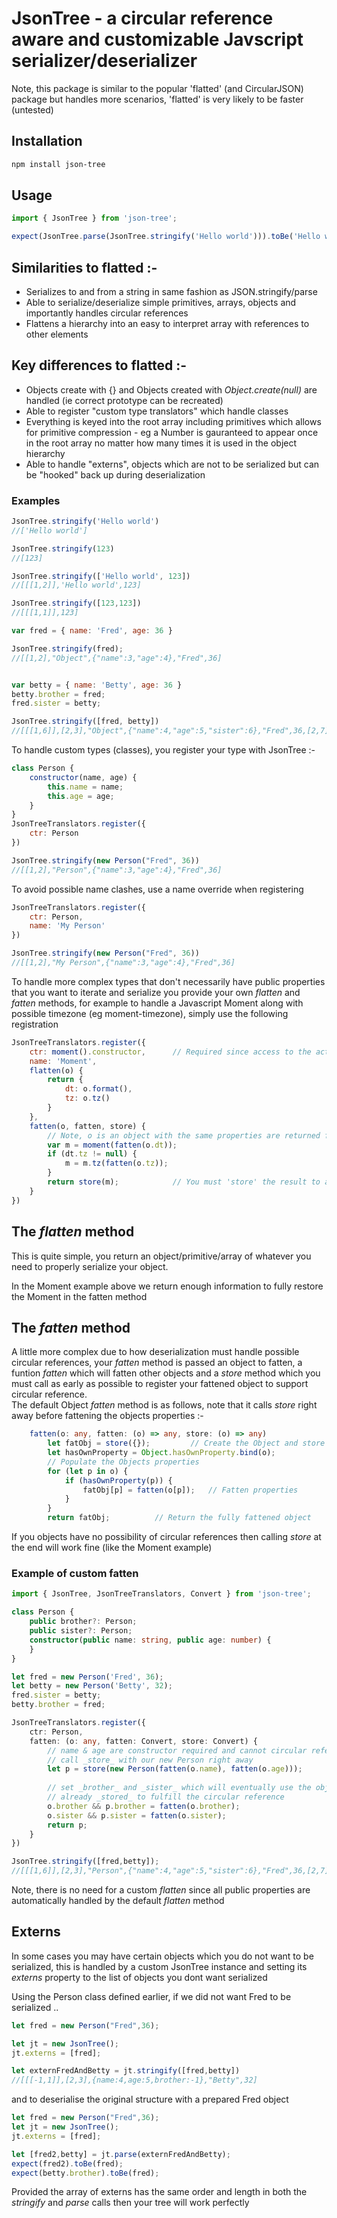 # JsonTree - a circular reference aware and customizable Javscript  serializer/deserializer

Note, this package is similar to the popular 'flatted' (and CircularJSON) package but handles more scenarios, 'flatted' is very likely to be faster (untested)

## Installation

```bash
npm install json-tree
```

## Usage
```typescript
import { JsonTree } from 'json-tree';

expect(JsonTree.parse(JsonTree.stringify('Hello world'))).toBe('Hello world');
```

## Similarities to flatted :-

- Serializes to and from a string in same fashion as JSON.stringify/parse
- Able to serialize/deserialize simple primitives, arrays, objects and importantly handles circular references
- Flattens a hierarchy into an easy to interpret array with references to other elements

## Key differences to flatted :-

- Objects create with {} and Objects created with _Object.create(null)_ are handled (ie correct prototype can be recreated)
- Able to register "custom type translators" which handle classes 
- Everything is keyed into the root array including primitives which allows for primitive compression - eg a Number is gauranteed to appear once in the root array no matter how many times it is used in the object hierarchy
- Able to handle "externs", objects which are not to be serialized but can be "hooked" back up during deserialization

### Examples

```javascript
JsonTree.stringify('Hello world')
//['Hello world']
```
```javascript
JsonTree.stringify(123)
//[123]
```
```javascript
JsonTree.stringify(['Hello world', 123])
//[[[1,2]],'Hello world',123]
```
```javascript
JsonTree.stringify([123,123])
//[[[1,1]],123]
```
```javascript
var fred = { name: 'Fred', age: 36 }

JsonTree.stringify(fred);
//[[1,2],"Object",{"name":3,"age":4},"Fred",36]


var betty = { name: 'Betty', age: 36 }
betty.brother = fred;
fred.sister = betty;

JsonTree.stringify([fred, betty])
//[[[1,6]],[2,3],"Object",{"name":4,"age":5,"sister":6},"Fred",36,[2,7],{"name":8,"age":5,"brother":1},"Betty"]
```

To handle custom types (classes), you register your type with JsonTree :-

```javascript
class Person {
	constructor(name, age) {
		this.name = name;
		this.age = age;
	}
}
JsonTreeTranslators.register({
	ctr: Person
})
```
```javascript
JsonTree.stringify(new Person("Fred", 36))
//[[1,2],"Person",{"name":3,"age":4},"Fred",36]
```

To avoid possible name clashes, use a name override when registering

```javascript
JsonTreeTranslators.register({
	ctr: Person,
	name: 'My Person'
})
```

```javascript
JsonTree.stringify(new Person("Fred", 36))
//[[1,2],"My Person",{"name":3,"age":4},"Fred",36]
```

To handle more complex types that don't necessarily have public properties that you want to iterate and serialize you provide your own _flatten_ and _fatten_ methods, for example to handle a Javascript Moment along with possible timezone (eg moment-timezone), simply use the following registration

```javascript
JsonTreeTranslators.register({
	ctr: moment().constructor,		// Required since access to the actual constructor is hidden by anonymous functions
	name: 'Moment',
	flatten(o) {
		return {
			dt: o.format(),
			tz: o.tz()
		}
	},
	fatten(o, fatten, store) {
		// Note, o is an object with the same properties are returned from 'flatten', however its values need 'fattening' to be used
		var m = moment(fatten(o.dt));
		if (dt.tz != null) {
			m = m.tz(fatten(o.tz));
		}
		return store(m);			// You must 'store' the result to allow JsonTree circular referencing to work
	}
})
```

## The _flatten_ method
This is quite simple, you return an object/primitive/array of whatever you need to properly serialize your object.  

In the Moment example above we return enough information to fully restore the Moment in the fatten method

## The _fatten_ method
A little more complex due to how deserialization must handle possible circular references, your _fatten_ method is passed an object to fatten, a funtion _fatten_ which will fatten other objects and a _store_ method which you must call as early as possible to register your fattened object to support circular reference.  
The default Object _fatten_ method is as follows, note that it calls _store_ right away before fattening the objects properties :-

```typescript
	fatten(o: any, fatten: (o) => any, store: (o) => any)
		let fatObj = store({});			// Create the Object and store it right away
		let hasOwnProperty = Object.hasOwnProperty.bind(o);
		// Populate the Objects properties
		for (let p in o) {
			if (hasOwnProperty(p)) {
				fatObj[p] = fatten(o[p]);	// Fatten properties
			}
		}
		return fatObj;			// Return the fully fattened object
```

If you objects have no possibility of circular references then calling _store_ at the end will work fine (like the Moment example)

### Example of custom fatten
```typescript
import { JsonTree, JsonTreeTranslators, Convert } from 'json-tree';

class Person {
	public brother?: Person;
	public sister?: Person;
	constructor(public name: string, public age: number) {
	}
}

let fred = new Person('Fred', 36);
let betty = new Person('Betty', 32);
fred.sister = betty;
betty.brother = fred;

JsonTreeTranslators.register({
	ctr: Person,
	fatten: (o: any, fatten: Convert, store: Convert) {
		// name & age are constructor required and cannot circular reference
		// call _store_ with our new Person right away
		let p = store(new Person(fatten(o.name), fatten(o.age)));
		
		// set _brother_ and _sister_ which will eventually use the object
		// already _stored_ to fulfill the circular reference
		o.brother && p.brother = fatten(o.brother);
		o.sister && p.sister = fatten(o.sister);
		return p;
	}
})

JsonTree.stringify([fred,betty]);
//[[[1,6]],[2,3],"Person",{"name":4,"age":5,"sister":6},"Fred",36,[2,7],{"name":8,"age":9,"brother":1},"Betty",32]
```

Note, there is no need for a custom _flatten_ since all public properties are automatically handled by the default _flatten_ method

## Externs
In some cases you may have certain objects which you do not want to be serialized, this is handled by a custom JsonTree instance and setting its _externs_ property to the list of objects you dont want serialized

Using the Person class defined earlier, if we did not want Fred to be serialized ..
```typescript
let fred = new Person("Fred",36);

let jt = new JsonTree();
jt.externs = [fred];

let externFredAndBetty = jt.stringify([fred,betty])
//[[[-1,1]],[2,3],{name:4,age:5,brother:-1},"Betty",32]
```

and to deserialise the original structure with a prepared Fred object

```typescript
let fred = new Person("Fred",36);
let jt = new JsonTree();
jt.externs = [fred];

let [fred2,betty] = jt.parse(externFredAndBetty);
expect(fred2).toBe(fred);
expect(betty.brother).toBe(fred);
```

Provided the array of externs has the same order and length in both the _stringify_ and _parse_ calls then your tree will work perfectly

